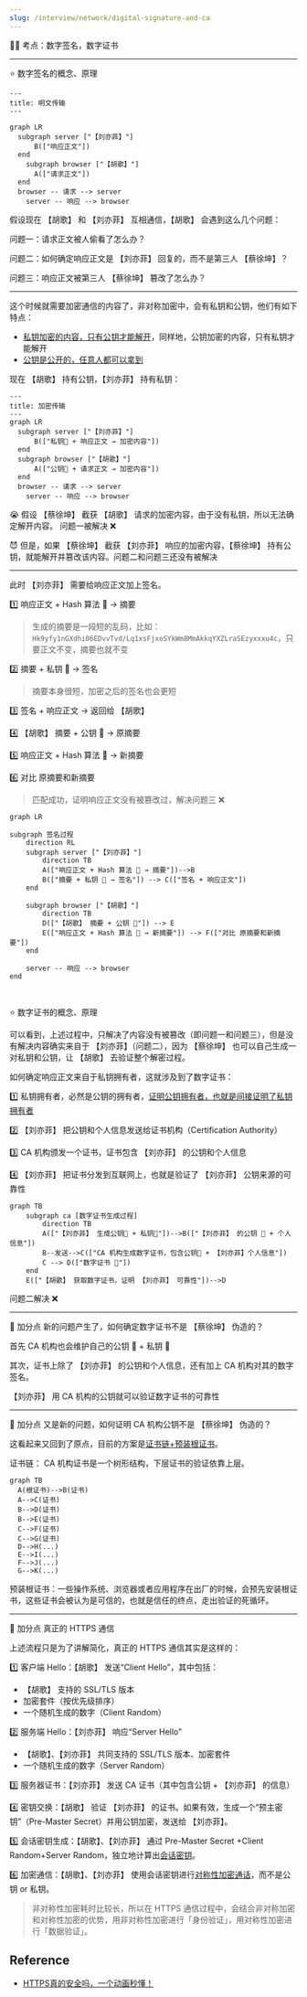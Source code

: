 ```yaml
---
slug: /interview/network/digital-signature-and-ca
---
```



👨‍🏫 考点：数字签名，数字证书

---

⭐️ 数字签名的概念、原理


```mermaid
---
title: 明文传输
---

graph LR
  subgraph server ["【刘亦菲】"]
      B(["响应正文"])
  end
    subgraph browser ["【胡歌】"]
      A(["请求正文"])
  end
  browser -- 请求 --> server
	server -- 响应 --> browser
```

假设现在 【胡歌】 和 【刘亦菲】 互相通信，【胡歌】 会遇到这么几个问题：

问题一：请求正文被人偷看了怎么办？

问题二：如何确定响应正文是 【刘亦菲】 回复的，而不是第三人 【蔡徐坤】？

问题三：响应正文被第三人 【蔡徐坤】 篡改了怎么办？

---

这个时候就需要加密通信的内容了，非对称加密中，会有私钥和公钥，他们有如下特点：

- <u>私钥加密的内容，只有公钥才能解开</u>，同样地，公钥加密的内容，只有私钥才能解开
- <u>公钥是公开的，任意人都可以拿到</u>

现在 【胡歌】 持有公钥，【刘亦菲】 持有私钥：

```mermaid
---
title: 加密传输
---
graph LR
  subgraph server ["【刘亦菲】"]
      B(["私钥🔑 + 响应正文 → 加密内容"])
  end
  subgraph browser ["【胡歌】"]
      A(["公钥🔑 + 请求正文 → 加密内容"])
  end
  browser -- 请求 --> server
	server -- 响应 --> browser
```

😭 假设 【蔡徐坤】 截获 【胡歌】 请求的加密内容，由于没有私钥，所以无法确定解开内容。 问题一被解决 ❌

😈 但是，如果 【蔡徐坤】 截获 【刘亦菲】 响应的加密内容，【蔡徐坤】 持有公钥，就能解开并篡改该内容。问题二和问题三还没有被解决

---

此时 【刘亦菲】 需要给响应正文加上签名。

1️⃣ 响应正文 + Hash 算法 🚜  → 摘要

> 生成的摘要是一段短的乱码，比如：`Hk9yfy1nGXdhi06EDvvTvd/Lq1xsFjxoSYkWm8MmAkkqYXZLraSEzyxxxu4c`，只要正文不变，摘要也就不变

2️⃣ 摘要 + 私钥 🔑 → 签名

> 摘要本身很短，加密之后的签名也会更短

3️⃣ 签名 + 响应正文 → 返回给 【胡歌】

4️⃣ 【胡歌】 摘要 + 公钥 🔑  → 原摘要

5️⃣ 响应正文 + Hash 算法 🚜 → 新摘要

6️⃣ 对比 原摘要和新摘要

> 匹配成功，证明响应正文没有被篡改过，解决问题三 ❌



```mermaid
graph LR

subgraph 签名过程
    direction RL
    subgraph server ["【刘亦菲】"]
        direction TB
        A(["响应正文 + Hash 算法 🚜 → 摘要"])-->B
        B(["摘要 + 私钥 🔑 → 签名"]) --> C(["签名 + 响应正文"])
    end

    subgraph browser ["【胡歌】"]
        direction TB
        D(["【胡歌】 摘要 + 公钥 🔑"]) --> E
        E(["响应正文 + Hash 算法 🚜 → 新摘要"]) --> F(["对比 原摘要和新摘要"])
    end

    server -- 响应 --> browser
end

```

<br />

⭐️ 数字证书的概念、原理

可以看到，上述过程中，只解决了内容没有被篡改（即问题一和问题三），但是没有解决内容确实来自于 【刘亦菲】（问题二），因为 【蔡徐坤】 也可以自己生成一对私钥和公钥，让 【胡歌】 去验证整个解密过程。

如何确定响应正文来自于私钥拥有者，这就涉及到了数字证书：

1️⃣ 私钥拥有者，必然是公钥的拥有者，<u>证明公钥拥有者，也就是间接证明了私钥拥有者</u>

2️⃣ 【刘亦菲】 把公钥和个人信息发送给证书机构（Certification Authority）

3️⃣ CA 机构颁发一个证书，证书包含 【刘亦菲】 的公钥和个人信息

4️⃣ 【刘亦菲】 把证书分发到互联网上，也就是验证了 【刘亦菲】 公钥来源的可靠性

```mermaid
graph TB
    subgraph ca [数字证书生成过程]
        direction TB
        A(["【刘亦菲】 生成公钥🔑 + 私钥🔑"])-->B(["【刘亦菲】 的公钥 🔑 + 个人信息"])
        B--发送-->C(["CA 机构生成数字证书，包含公钥🔑 + 【刘亦菲】个人信息"])
        C --> D(["数字证书 🥇"])
    end
    E(["【胡歌】 获取数字证书，证明 【刘亦菲】 可靠性"])-->D
```



问题二解决 ❌

---

🌟 加分点 新的问题产生了，如何确定数字证书不是 【蔡徐坤】 伪造的？

首先 CA 机构也会维护自己的公钥 🔑 + 私钥 🔑

其次，证书上除了 【刘亦菲】 的公钥和个人信息，还有加上 CA 机构对其的数字签名。

【刘亦菲】 用 CA 机构的公钥就可以验证数字证书的可靠性

---

🌟 加分点 又是新的问题，如何证明 CA 机构公钥不是 【蔡徐坤】 伪造的？

这看起来又回到了原点，目前的方案是<u>证书链+预装根证书</u>。

证书链： CA 机构证书是一个树形结构，下层证书的验证依靠上层。

```mermaid
graph TB
  A(根证书)-->B(证书)
  A-->C(证书)
  B-->D(证书)
  B-->E(证书)
  C-->F(证书)
  C-->G(证书)
  D-->H(...)
  E-->I(...)
  F-->J(...)
  G-->K(...)
```

预装根证书：一些操作系统、浏览器或者应用程序在出厂的时候，会预先安装根证书，这些证书会被认为是可信的，也就是信任的终点，走出验证的死循环。

---

🌟 加分点 真正的 HTTPS 通信

上述流程只是为了讲解简化，真正的 HTTPS 通信其实是这样的：

1️⃣ 客户端 Hello：【胡歌】 发送“Client Hello”，其中包括：

- 【胡歌】 支持的 SSL/TLS 版本
- 加密套件（按优先级排序）
- 一个随机生成的数字（Client Random）

2️⃣ 服务端 Hello：【刘亦菲】 响应“Server Hello”

- 【胡歌】、【刘亦菲】 共同支持的 SSL/TLS 版本、加密套件
- 一个随机生成的数字（Server Random）

3️⃣ 服务器证书：【刘亦菲】 发送 CA 证书（其中包含公钥 + 【刘亦菲】 的信息）

4️⃣ 密钥交换：【胡歌】 验证 【刘亦菲】 的证书。如果有效，生成一个“预主密钥”（Pre-Master Secret）并用公钥加密，发送给 【刘亦菲】。

5️⃣ 会话密钥生成：【胡歌】、【刘亦菲】 通过 Pre-Master Secret +Client Random+Server Random，独立地计算出<u>会话密钥</u>。

6️⃣ 加密通信：【胡歌】、【刘亦菲】 使用会话密钥进行<u>对称性加密通话</u>，而不是公钥 or 私钥。

> 非对称性加密耗时比较长，所以在 HTTPS 通信过程中，会结合非对称加密和对称性加密的优势，用非对称性加密进行「身份验证」，用对称性加密进行「数据验证」。

## Reference

- [HTTPS真的安全吗，一个动画秒懂！](https://www.bilibili.com/video/BV1P5k3YHEGo/)










